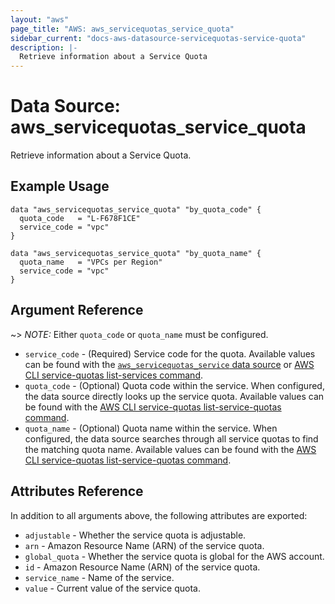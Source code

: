 ```yaml
---
layout: "aws"
page_title: "AWS: aws_servicequotas_service_quota"
sidebar_current: "docs-aws-datasource-servicequotas-service-quota"
description: |-
  Retrieve information about a Service Quota
---
```


# Data Source: aws_servicequotas_service_quota

Retrieve information about a Service Quota.

## Example Usage

```hcl
data "aws_servicequotas_service_quota" "by_quota_code" {
  quota_code   = "L-F678F1CE"
  service_code = "vpc"
}

data "aws_servicequotas_service_quota" "by_quota_name" {
  quota_name   = "VPCs per Region"
  service_code = "vpc"
}
```

## Argument Reference

~> *NOTE:* Either `quota_code` or `quota_name` must be configured.

* `service_code` - (Required) Service code for the quota. Available values can be found with the [`aws_servicequotas_service` data source](/docs/providers/aws/d/servicequotas_service.html) or [AWS CLI service-quotas list-services command](https://docs.aws.amazon.com/cli/latest/reference/service-quotas/list-services.html).
* `quota_code` - (Optional) Quota code within the service. When configured, the data source directly looks up the service quota. Available values can be found with the [AWS CLI service-quotas list-service-quotas command](https://docs.aws.amazon.com/cli/latest/reference/service-quotas/list-service-quotas.html).
* `quota_name` - (Optional) Quota name within the service. When configured, the data source searches through all service quotas to find the matching quota name. Available values can be found with the [AWS CLI service-quotas list-service-quotas command](https://docs.aws.amazon.com/cli/latest/reference/service-quotas/list-service-quotas.html).

## Attributes Reference

In addition to all arguments above, the following attributes are exported:

* `adjustable` - Whether the service quota is adjustable.
* `arn` - Amazon Resource Name (ARN) of the service quota.
* `global_quota` - Whether the service quota is global for the AWS account.
* `id` - Amazon Resource Name (ARN) of the service quota.
* `service_name` - Name of the service.
* `value` - Current value of the service quota.
